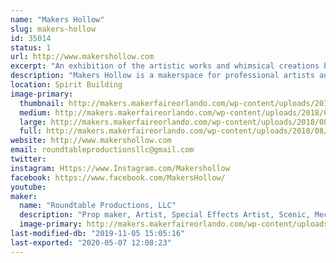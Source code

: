 ```yaml
---
name: "Makers Hollow"
slug: makers-hollow
id: 35014
status: 1
url: http://www.makershollow.com
excerpt: "An exhibition of the artistic works and whimsical creations by the founders and artists of Makers Hollow."
description: "Makers Hollow is a makerspace for professional artists and makers.  We will be exhibiting artwork created by the founders Stefan Price and Erin Kelly and some of our artists.  Some of our brands created are Roundtable Productions LLC, Mechanical Oddities, Magical Oddities, Wren Sketches, and Tinker Loop."
location: Spirit Building
image-primary:
  thumbnail: http://makers.makerfaireorlando.com/wp-content/uploads/2018/08/2018-07-07-12.54.32-150x150.jpg
  medium: http://makers.makerfaireorlando.com/wp-content/uploads/2018/08/2018-07-07-12.54.32-300x169.jpg
  large: http://makers.makerfaireorlando.com/wp-content/uploads/2018/08/2018-07-07-12.54.32-1024x576.jpg
  full: http://makers.makerfaireorlando.com/wp-content/uploads/2018/08/2018-07-07-12.54.32.jpg
website: http://www.makershollow.com
email: roundtableproductionsllc@gmail.com
twitter: 
instagram: Https://www.Instagram.com/Makershollow
facebook: https://www.facebook.com/MakersHollow/
youtube: 
maker:
  name: "Roundtable Productions, LLC"
  description: "Prop maker, Artist, Special Effects Artist, Scenic, Mechanical Engineer, and professional Maker."
  image-primary: http://makers.makerfaireorlando.com/wp-content/uploads/2015/05/WebLogo2sm.png
last-modified-db: "2019-11-05 15:05:16"
last-exported: "2020-05-07 12:08:23"
---
```

